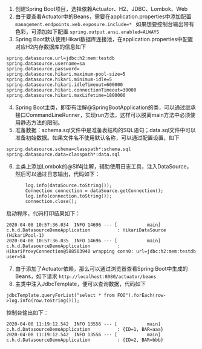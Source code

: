 1. 创建Spring Boot项目，选择依赖Actuator、H2、JDBC、Lombok、Web
2. 由于要查看Actuator中的Beans，需要在application.properties中添加配置
 ```management.endpoints.web.exposure.include=* ```
 如果想要控制台输出带有色彩，可添加如下配置
 ```spring.output.ansi.enabled=ALWAYS ```
3. Spring Boot默认使用Hikari数据库连接池，在application.properties中配置对应H2内存数据库的信息如下
 ```
spring.datasource.url=jdbc:h2:mem:testdb
spring.datasource.username=sa
spring.datasource.password=
spring.datasource.hikari.maximum-pool-size=5
spring.datasource.hikari.minimum-idle=5
spring.datasource.hikari.idleTimeout=600000
spring.datasource.hikari.connectionTimeout=30000
spring.datasource.hikari.maxLifetime=1800000
 ```
4. Spring Boot主类，即带有注解@SpringBootApplication的类，可以通过继承接口CommandLineRunner，实现run方法，这样可以脱离main方法中必须使用静态方法的限制。
5. 准备数据：schema.sql文件中是准备表结构的SQL语句；data.sql文件中可以准备初始数据。如果文件名不使用默认名称，可以通过配置设置，如下
 ```
spring.datasource.schema=classpath*:schema.sql
spring.datasource.data=classpath*:data.sql
 ```
6. 主类上添加Lombok的@Slf4j注解，辅助使用日志工具，注入DataSource，然后可以通过日志输出，代码如下：
 ```
        log.info(dataSource.toString());
        Connection connection = dataSource.getConnection();
        log.info(connection.toString());
        connection.close();
 ```
 启动程序，代码打印结果如下：
 ```
2020-04-08 10:57:36.034  INFO 14696 --- [           main] c.h.d.DatasourceDemoApplication          : HikariDataSource (HikariPool-1)
2020-04-08 10:57:36.035  INFO 14696 --- [           main] c.h.d.DatasourceDemoApplication          : HikariProxyConnection@588503940 wrapping conn0: url=jdbc:h2:mem:testdb user=SA
 ```
7. 由于添加了Actuator依赖，那么可以通过浏览器查看Spring Boot中生成的Beans，如下请求
 ```http://localhost:8080/actuator/beans ```
8. 主类中注入JdbcTemplate，便可以查询数据，代码如下
 ```
jdbcTemplate.queryForList("select * from FOO").forEach(row->log.info(row.toString()));
 ```
 控制台输出如下：
 ```
2020-04-08 11:19:12.542  INFO 13556 --- [           main] c.h.d.DatasourceDemoApplication          : {ID=1, BAR=aaa}
2020-04-08 11:19:12.542  INFO 13556 --- [           main] c.h.d.DatasourceDemoApplication          : {ID=2, BAR=bbb}
 ```
